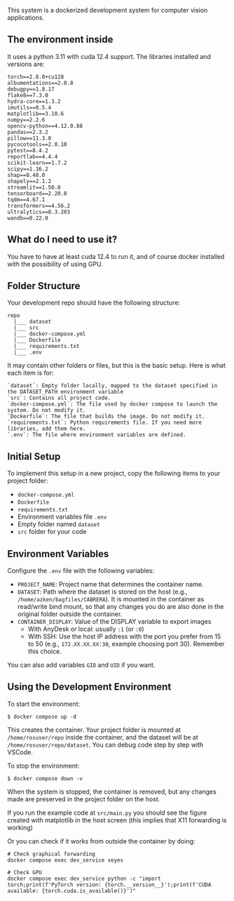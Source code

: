 This system is a dockerized development system for computer vision applications.

## The environment inside

It uses a python 3.11 with cuda 12.4 support. The libraries installed and versions are:
```
torch==2.8.0+cu128
albumentations==2.0.8
debugpy==1.8.17
flake8==7.3.0
hydra-core==1.3.2
imutils==0.5.4
matplotlib==3.10.6
numpy==2.2.6
opencv-python==4.12.0.88
pandas==2.3.2
pillow==11.3.0
pycocotools==2.0.10
pytest==8.4.2
reportlab==4.4.4
scikit-learn==1.7.2
scipy==1.16.2
shap==0.48.0
shapely==2.1.2
streamlit==1.50.0
tensorboard==2.20.0
tqdm==4.67.1
transformers==4.56.2
ultralytics==8.3.203
wandb==0.22.0
```

## What do I need to use it?

You have to have at least cuda 12.4 to run it, and of course docker installed
with the possibility of using GPU.

## Folder Structure

Your development repo should have the following structure:
```
repo
  |___ dataset
  |___ src
  |___ docker-compose.yml
  |___ Dockerfile
  |___ requirements.txt
  |___ .env
```

It may contain other folders or files, but this is the basic setup. Here is what
 each item is for:
```
`dataset`: Empty folder locally, mapped to the dataset specified in the DATASET_PATH environment variable
`src`: Contains all project code.
`docker-compose.yml`: The file used by docker compose to launch the system. Do not modify it.
`Dockerfile`: The file that builds the image. Do not modify it.
`requirements.txt`: Python requirements file. If you need more libraries, add them here.
`.env`: The file where environment variables are defined.
```

## Initial Setup

To implement this setup in a new project, copy the following items to your project folder:

- `docker-compose.yml`
- `Dockerfile`
- `requirements.txt`
- Environment variables file `.env`
- Empty folder named `dataset`
- `src` folder for your code

## Environment Variables

Configure the `.env` file with the following variables:

- `PROJECT_NAME`: Project name that determines the container name.
- `DATASET`: Path where the dataset is stored on the host (e.g., `/home/azken/bagfiles/CABRERA`). It is mounted in the container as read/write bind mount, so that any changes you do are also done in the original folder outside the container.
- `CONTAINER_DISPLAY`: Value of the DISPLAY variable to export images
  - With AnyDesk or local: usually `:1` (or `:0`)
  - With SSH: Use the host IP address with the port you prefer from 15 to 50 (e.g., `172.XX.XX.XX:30`, example choosing port 30). Remember this choice.

You can also add variables `GID` and `UID` if you want.

## Using the Development Environment

To start the environment:
```
$ docker compose up -d
```

This creates the container. Your project folder is mounted at `/home/rosuser/repo` inside the container, and the dataset will be at `/home/rosuser/repo/dataset`. You can debug code step by step with VSCode.

To stop the environment:
```
$ docker compose down -v
```

When the system is stopped, the container is removed, but any changes made are
preserved in the project folder on the host.

If you run the example code at `src/main.py` you should see the figure created with matplotlib in the host screen (this implies that X11 forwarding is working)

Or you can check if it works from outside the container by doing:
```
# Check graphical forwarding
docker compose exec dev_service xeyes

# Check GPU
docker compose exec dev_service python -c "import torch;print(f'PyTorch version: {torch.__version__}');print(f'CUDA available: {torch.cuda.is_available()}')"
```
